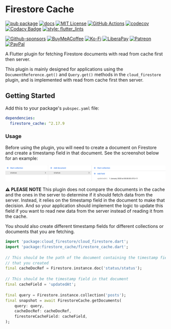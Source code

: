 # Firestore Cache

[![pub package](https://img.shields.io/pub/v/firestore_cache.svg)](https://pub.dartlang.org/packages/firestore_cache)
[![docs](https://img.shields.io/badge/docs-latest-blue.svg)](https://pub.dev/documentation/firestore_cache/latest/)
[![MIT License](https://img.shields.io/github/license/zeshuaro/firestore_cache.svg)](https://github.com/zeshuaro/firestore_cache/blob/master/LICENSE)
[![GitHub Actions](https://github.com/zeshuaro/firestore_cache/actions/workflows/github-actions.yml/badge.svg)](https://github.com/zeshuaro/firestore_cache/actions/workflows/github-actions.yml)
[![codecov](https://codecov.io/gh/zeshuaro/firestore_cache/branch/main/graph/badge.svg)](https://codecov.io/gh/zeshuaro/firestore_cache)
[![Codacy Badge](https://app.codacy.com/project/badge/Grade/4b2fca5d3031431da63158719514eeba)](https://app.codacy.com/gh/zeshuaro/firestore_cache/dashboard?utm_source=gh&utm_medium=referral&utm_content=&utm_campaign=Badge_grade)
[![style: flutter_lints](https://img.shields.io/badge/style-flutter__lints-4BC0F5.svg)](https://pub.dev/packages/flutter_lints)

[![Github-sponsors](https://img.shields.io/badge/sponsor-30363D?style=for-the-badge&logo=GitHub-Sponsors&logoColor=#EA4AAA)](https://github.com/sponsors/zeshuaro)
[![BuyMeACoffee](https://img.shields.io/badge/Buy%20Me%20a%20Coffee-ffdd00?style=for-the-badge&logo=buy-me-a-coffee&logoColor=black)](https://www.buymeacoffee.com/zeshuaro)
[![Ko-Fi](https://img.shields.io/badge/Ko--fi-F16061?style=for-the-badge&logo=ko-fi&logoColor=white)](https://ko-fi.com/zeshuaro)
[![LiberaPay](https://img.shields.io/badge/Liberapay-F6C915?style=for-the-badge&logo=liberapay&logoColor=black)](https://liberapay.com/zeshuaro/)
[![Patreon](https://img.shields.io/badge/Patreon-F96854?style=for-the-badge&logo=patreon&logoColor=white)](https://patreon.com/zeshuaro)
[![PayPal](https://img.shields.io/badge/PayPal-00457C?style=for-the-badge&logo=paypal&logoColor=white)](https://paypal.me/JoshuaTang)

A Flutter plugin for fetching Firestore documents with read from cache first then server.

This plugin is mainly designed for applications using the `DocumentReference.get()` and `Query.get()` methods in the `cloud_firestore` plugin, and is implemented with read from cache first then server.

## Getting Started

Add this to your package's `pubspec.yaml` file:

```yaml
dependencies:
  firestore_cache: ^2.17.9
```

### Usage

Before using the plugin, you will need to create a document on Firestore and create a timestamp field in that document. See the screenshot below for an example:

![Firestore Screenshot](https://github.com/zeshuaro/firestore_cache/raw/main/images/firestore_screenshot.png)

__⚠️ PLEASE NOTE__ This plugin does not compare the documents in the cache and the ones in the server to determine if it should fetch data from the server. Instead, it relies on the timestamp field in the document to make that decision. And so your application should implement the logic to update this field if you want to read new data from the server instead of reading it from the cache.

You should also create different timestamp fields for different collections or documents that you are fetching.

```dart
import 'package:cloud_firestore/cloud_firestore.dart';
import 'package:firestore_cache/firestore_cache.dart';

// This should be the path of the document containing the timestamp field
// that you created
final cacheDocRef = Firestore.instance.doc('status/status');

// This should be the timestamp field in that document
final cacheField = 'updatedAt';

final query = Firestore.instance.collection('posts');
final snapshot = await FirestoreCache.getDocuments(
    query: query,
    cacheDocRef: cacheDocRef,
    firestoreCacheField: cacheField,
);
```
